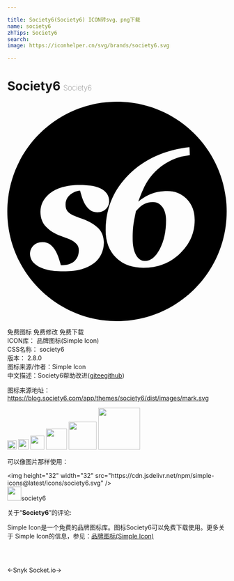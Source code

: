 ```yaml
---

title: Society6(Society6) ICON转svg、png下载
name: society6
zhTips: Society6
search: 
image: https://iconhelper.cn/svg/brands/society6.svg

---
```


# Society6  <small style="font-size: 60%;font-weight: 100">Society6</small>

<div id="svg" class="svg-wrap">
<svg role="img" viewBox="0 0 24 24" xmlns="http://www.w3.org/2000/svg"><title>Society6 icon</title><path d="M12 0C5.373 0 0 5.373 0 12s5.373 12 12 12 12-5.373 12-12S18.627 0 12 0zm7.928 4.966l.042.876-.916.157c-.705.194-1.32.465-1.843.813s-.966.73-1.33 1.148a6.147 6.147 0 0 0-.888 1.339l-.016.036c-.243.506-.459 1.04-.65 1.599a4.992 4.992 0 0 1 1.31-.812l.033-.012c.521-.223 1.141-.335 1.864-.335.839 0 1.543.296 2.111.884s.853 1.355.853 2.298c0 1.409-.541 2.628-1.624 3.659s-2.414 1.547-3.992 1.547c-1.255 0-2.256-.374-3.003-1.122s-1.12-1.743-1.12-2.981c0-2.363.84-4.387 2.52-6.073s3.895-2.692 6.65-3.023zM7.925 9.103c.435 0 .838.027 1.211.081.388.055.739.159 1.065.307l-.024-.01c.286.13.524.322.705.56l.003.004c.169.232.252.513.252.844s-.118.614-.356.852c-.237.238-.549.356-.933.356-.332 0-.607-.091-.828-.272s-.399-.394-.537-.642c-.137-.253-.247-.516-.327-.784s-.146-.493-.197-.674c-.401.024-.765.178-1.094.459s-.495.629-.495 1.046c0 .253.039.452.116.596s.184.265.311.358l.003.002c.162.115.348.217.544.296l.018.006c.151.069.431.177.714.279l.132.041c.778.288 1.365.635 1.76 1.038.321.328.509.742.569 1.241-.008-.117.117 1.109.018.183.002.056.006.113.006.171 0 .433-.097.847-.289 1.245s-.464.728-.818.992a4.26 4.26 0 0 1-1.336.646l-.03.007c-.516.147-1.172.221-1.967.221-.722 0-1.318-.061-1.789-.184s-.845-.282-1.12-.474c-.281-.193-.473-.398-.575-.617s-.155-.425-.155-.617c0-.349.125-.655.373-.916s.58-.391.991-.391c.344 0 .631.092.863.278.236.193.43.426.574.691l.006.012c.136.244.259.528.352.824l.009.032c.035.09.106.322.172.556l.034.139c.647 0 1.137-.144 1.469-.436s.498-.691.498-1.196c0-.222-.05-.408-.15-.558s-.234-.283-.399-.398c-.166-.108-.377-.213-.635-.315s-.513-.198-.765-.289c-.693-.246-1.24-.587-1.644-1.023s-.605-.978-.605-1.628v-.013c0-.391.093-.76.259-1.087l-.006.014c.17-.34.434-.654.794-.944.355-.276.804-.496 1.348-.661s1.179-.249 1.906-.249zm8.017 1.874c-.329 0-.64.066-.933.199s-.605.397-.934.792c-.04.183-.109.534-.21 1.055s-.152 1.162-.152 1.923c0 .778.123 1.384.365 1.82s.566.655.968.655c.626 0 1.168-.432 1.628-1.295h.002c.46-.864.69-1.912.69-3.144 0-.618-.134-1.108-.402-1.468s-.608-.538-1.022-.538z"/></svg>
</div>
<detail full-name='society6'></detail>

<div class="detail-page">
<p>
<span><span class="badge-success badge">免费图标</span> <span class="badge-success badge">免费修改</span>  <span class="badge-success badge">免费下载</span> </span>
<br/>
<span>
ICON库：
<span class="badge-secondary badge">品牌图标(Simple Icon)</span> 
</span>
<br/>
<span>
CSS名称：
<span class="badge-secondary badge">society6</span> 
</span>

<br/>
<span>
版本：
<span class="badge-secondary badge">2.8.0</span> 
</span>
<br/>
<span>图标来源/作者：<span class="badge-light badge">Simple Icon</span></span> 
<br/>
<span class="zh-detail">中文描述：<span class="badge-primary badge">Society6</span><span class="help-link"><span>帮助改进</span>(<a href="https://gitee.com/liuwave/icon-helper/edit/master/json/brands/society6.json" target="_blank" rel="noopener noreferrer">gitee</a><a href="https://github.com/liuwave/icon-helper/edit/master/json/brands/society6.json" target="_blank" rel="noopener noreferrer">github</a></span>)</span><br/>
</p>
</div><div class="description description alert alert-light"><p>图标来源地址：<a href="https://blog.society6.com/app/themes/society6/dist/images/mark.svg" target="_blank" rel="noopener noreferrer">https://blog.society6.com/app/themes/society6/dist/images/mark.svg</a></p></div>
<div class="alert alert-dark">
<img height="21" width="21" src="https://cdn.jsdelivr.net/npm/simple-icons@latest/icons/society6.svg" />
<img height="24" width="24" src="https://cdn.jsdelivr.net/npm/simple-icons@latest/icons/society6.svg" />
<img height="32" width="32" src="https://cdn.jsdelivr.net/npm/simple-icons@latest/icons/society6.svg" />
<img height="48" width="48" src="https://cdn.jsdelivr.net/npm/simple-icons@latest/icons/society6.svg" />
<img height="64" width="64" src="https://cdn.jsdelivr.net/npm/simple-icons@latest/icons/society6.svg" />
<img height="96" width="96" src="https://cdn.jsdelivr.net/npm/simple-icons@latest/icons/society6.svg" />

</div>
<div>
  <p>可以像图片那样使用：    
  </p>
  <div class="alert alert-primary" style="font-size: 14px">
    &lt;img height="32" width="32" src="https://cdn.jsdelivr.net/npm/simple-icons@latest/icons/society6.svg" /&gt;
    <copy-btn content='<img height="32" width="32" src="https://cdn.jsdelivr.net/npm/simple-icons@latest/icons/society6.svg" />'></copy-btn>
  </div>
  <div class="alert alert-secondary">
    <img height="32" width="32" src="https://cdn.jsdelivr.net/npm/simple-icons@latest/icons/society6.svg" />society6
    <copy-btn content="society6" btn-title="复制图标名称"></copy-btn>
  </div>
</div>
<div class="icon-detail__container">
<p>关于“<b>Society6</b>”的评论:</p>
</div>
<Vssue title="关于“Society6”的评论" />
<div><p>Simple Icon是一个免费的品牌图标库。图标Society6可以免费下载使用。更多关于  Simple Icon的信息，参见：<a target="_blank" href="https://iconhelper.cn/brands.html">品牌图标(Simple Icon)</a>
</p></div>


<div style="padding:2rem 0 " class="page-nav"><p class="inner"><span class="prev">←<router-link to="/icon/snyk.html">Snyk</router-link></span> <span class="next"><router-link to="/icon/socket-io.html">Socket.io</router-link>→</span></p></div>
